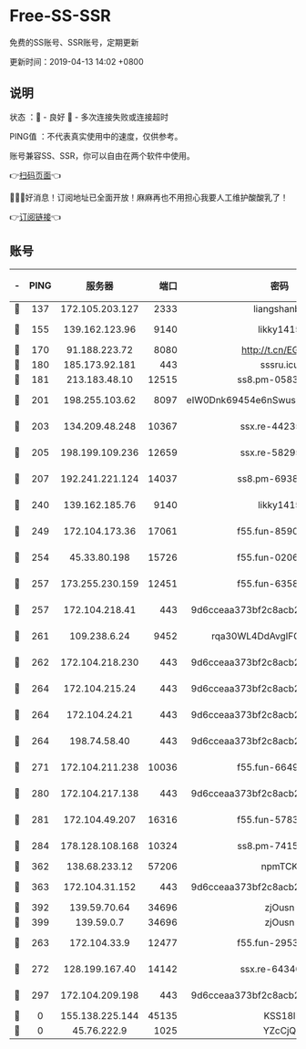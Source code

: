 # Free-SS-SSR

免费的SS账号、SSR账号，定期更新

更新时间：2019-04-13 14:02 +0800

## 说明

状态     ：🙂 - 良好 🙁 - 多次连接失败或连接超时

PING值   ：不代表真实使用中的速度，仅供参考。

账号兼容SS、SSR，你可以自由在两个软件中使用。

👉[扫码页面](https://liesauer.github.io/Free-SS-SSR/)👈

🎉🎉🎉好消息！订阅地址已全面开放！麻麻再也不用担心我要人工维护酸酸乳了！

👉[订阅链接](https://www.liesauer.net/yogurt/subscribe?ACCESS_TOKEN=DAYxR3mMaZAsaqUb)👈

## 账号

|-|PING|服务器|端口|密码|加密方式|区域|
|:----:|:----:|:-----:|-----:|:----:|:----:|:----:|
|🙂|137|172.105.203.127|2333|liangshanbo|chacha20|JP|
|🙂|155|139.162.123.96|9140|likky1415|aes-256-cfb|JP|
|🙂|170|91.188.223.72|8080|http://t.cn/EGJIyrl|rc4-md5|RU|
|🙂|180|185.173.92.181|443|sssru.icu|rc4-md5|RU|
|🙂|181|213.183.48.10|12515|ss8.pm-05839266|rc4-md5|RU|
|🙂|201|198.255.103.62|8097|eIW0Dnk69454e6nSwuspv9DmS201tQ0D|aes-256-cfb|US|
|🙂|203|134.209.48.248|10367|ssx.re-44235297|aes-256-cfb|US|
|🙂|205|198.199.109.236|12659|ssx.re-58295058|aes-256-cfb|US|
|🙂|207|192.241.221.124|14037|ss8.pm-69381959|aes-256-cfb|US|
|🙂|240|139.162.185.76|9140|likky1415|aes-256-cfb|DE|
|🙂|249|172.104.173.36|17061|f55.fun-85909162|aes-256-cfb|SG|
|🙂|254|45.33.80.198|15726|f55.fun-02063639|aes-256-cfb|US|
|🙂|257|173.255.230.159|12451|f55.fun-63588233|aes-256-cfb|US|
|🙂|257|172.104.218.41|443|9d6cceaa373bf2c8acb22e60b6a58be6|aes-256-cfb|US|
|🙂|261|109.238.6.24|9452|rqa30WL4DdAvgIFG6Fs3znzTa|aes-256-cfb|FR|
|🙂|262|172.104.218.230|443|9d6cceaa373bf2c8acb22e60b6a58be6|aes-256-cfb|US|
|🙂|264|172.104.215.24|443|9d6cceaa373bf2c8acb22e60b6a58be6|aes-256-cfb|US|
|🙂|264|172.104.24.21|443|9d6cceaa373bf2c8acb22e60b6a58be6|aes-256-cfb|US|
|🙂|264|198.74.58.40|443|9d6cceaa373bf2c8acb22e60b6a58be6|aes-256-cfb|US|
|🙂|271|172.104.211.238|10036|f55.fun-66495968|aes-256-cfb|US|
|🙂|280|172.104.217.138|443|9d6cceaa373bf2c8acb22e60b6a58be6|aes-256-cfb|US|
|🙂|281|172.104.49.207|16316|f55.fun-57839561|aes-256-cfb|SG|
|🙂|284|178.128.108.168|10324|ss8.pm-74157467|aes-256-cfb|SG|
|🙂|362|138.68.233.12|57206|npmTCK|rc4-md5|US|
|🙂|363|172.104.31.152|443|9d6cceaa373bf2c8acb22e60b6a58be6|aes-256-cfb|US|
|🙂|392|139.59.70.64|34696|zjOusn|chacha20|IN|
|🙂|399|139.59.0.7|34696|zjOusn|chacha20|IN|
|🙂|263|172.104.33.9|12477|f55.fun-29530390|aes-256-cfb|SG|
|🙂|272|128.199.167.40|14142|ssx.re-64340136|aes-256-cfb|SG|
|🙂|297|172.104.209.198|443|9d6cceaa373bf2c8acb22e60b6a58be6|aes-256-cfb|US|
|🙁|0|155.138.225.144|45135|KSS18l|rc4-md5|US|
|🙁|0|45.76.222.9|1025|YZcCjQ|rc4-md5|JP|
